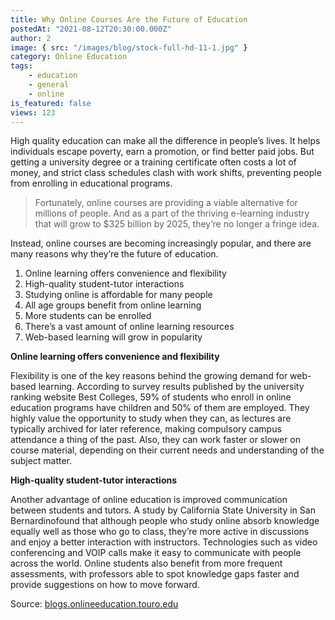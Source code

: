 ```yaml
---
title: Why Online Courses Are the Future of Education
postedAt: "2021-08-12T20:30:00.000Z"
author: 2
image: { src: "/images/blog/stock-full-hd-11-1.jpg" }
category: Online Education
tags:
    - education
    - general
    - online
is_featured: false
views: 123
---
```


High quality education can make all the difference in people’s lives. It helps individuals escape poverty, earn a promotion, or find better paid jobs. But getting a university degree or a training certificate often costs a lot of money, and strict class schedules clash with work shifts, preventing people from enrolling in educational programs.

> Fortunately, online courses are providing a viable alternative for millions of people. And as a part of the thriving e-learning industry that will grow to $325 billion by 2025, they’re no longer a fringe idea.

Instead, online courses are becoming increasingly popular, and there are many reasons why they’re the future of education.

1. Online learning offers convenience and flexibility
2. High-quality student-tutor interactions
3. Studying online is affordable for many people
4. All age groups benefit from online learning
5. More students can be enrolled
6. There’s a vast amount of online learning resources
7. Web-based learning will grow in popularity

**Online learning offers convenience and flexibility**

Flexibility is one of the key reasons behind the growing demand for web-based learning. According to survey results published by the university ranking website Best Colleges, 59% of students who enroll in online education programs have children and 50% of them are employed. They highly value the opportunity to study when they can, as lectures are typically archived for later reference, making compulsory campus attendance a thing of the past. Also, they can work faster or slower on course material, depending on their current needs and understanding of the subject matter.

**High-quality student-tutor interactions**

Another advantage of online education is improved communication between students and tutors. A study by California State University in San Bernardinofound that although people who study online absorb knowledge equally well as those who go to class, they’re more active in discussions and enjoy a better interaction with instructors. Technologies such as video conferencing and VOIP calls make it easy to communicate with people across the world. Online students also benefit from more frequent assessments, with professors able to spot knowledge gaps faster and provide suggestions on how to move forward.

Source: [blogs.onlineeducation.touro.edu](https://blogs.onlineeducation.touro.edu)
